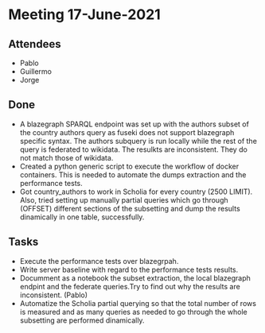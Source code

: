# Meeting 17-June-2021

## Attendees 

- Pablo
- Guillermo
- Jorge

## Done

- A blazegraph SPARQL endpoint was set up with the authors subset of the country authors query as fuseki does not support blazegraph specific syntax. The authors subquery is run locally while the rest of the query is federated to wikidata. The resulkts are inconsistent. They do not match those of wikidata.
- Created a python generic script to execute the workflow of docker containers. This is needed to automate the dumps extraction and the performance tests.
- Got country_authors to work in Scholia for every country (2500 LIMIT). Also, tried setting up manually partial queries which go through (OFFSET) different sections of the subsetting and dump the results dinamically in one table, successfully.

## Tasks

- Execute the performance tests over blazegrpah.
- Write server baseline with regard to the performance tests results.
- Documment as a notebook the subset extraction, the local blazegraph endpint and the federate queries.Try to find out why the results are inconsistent. (Pablo)
- Automatize the Scholia partial querying so that the total number of rows is measured and as many queries as needed to go through the whole subsetting are performed dinamically.
